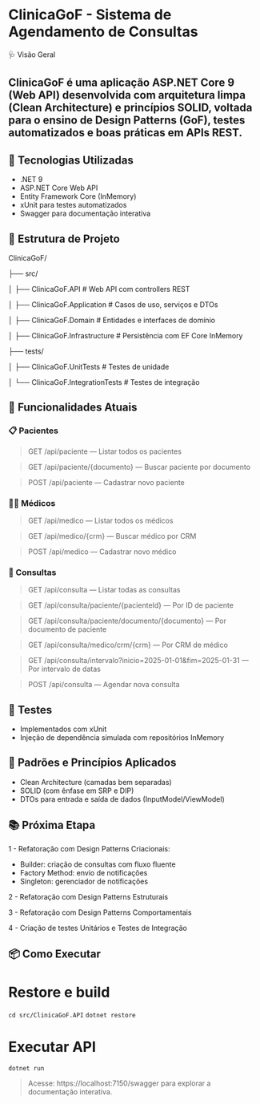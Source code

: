 # ClinicaGoF - Sistema de Agendamento de Consultas

🩺 Visão Geral

## ClinicaGoF é uma aplicação ASP.NET Core 9 (Web API) desenvolvida com arquitetura limpa (Clean Architecture) e princípios SOLID, voltada para o ensino de Design Patterns (GoF), testes automatizados e boas práticas em APIs REST.


## 🚀 Tecnologias Utilizadas

- .NET 9
- ASP.NET Core Web API
- Entity Framework Core (InMemory)
- xUnit para testes automatizados
- Swagger para documentação interativa

## 📂 Estrutura de Projeto

ClinicaGoF/

├── src/

│   ├── ClinicaGoF.API             # Web API com controllers REST

│   ├── ClinicaGoF.Application     # Casos de uso, serviços e DTOs

│   ├── ClinicaGoF.Domain          # Entidades e interfaces de domínio

│   ├── ClinicaGoF.Infrastructure  # Persistência com EF Core InMemory

├── tests/

│   ├── ClinicaGoF.UnitTests       # Testes de unidade

│   └── ClinicaGoF.IntegrationTests # Testes de integração


## 🧠 Funcionalidades Atuais

### 📋 Pacientes

> GET /api/paciente — Listar todos os pacientes

> GET /api/paciente/{documento} — Buscar paciente por documento

> POST /api/paciente — Cadastrar novo paciente

### 👨‍⚕️ Médicos

> GET /api/medico — Listar todos os médicos

> GET /api/medico/{crm} — Buscar médico por CRM

> POST /api/medico — Cadastrar novo médico

### 📆 Consultas

> GET /api/consulta — Listar todas as consultas

> GET /api/consulta/paciente/{pacienteId} — Por ID de paciente

> GET /api/consulta/paciente/documento/{documento} — Por documento de paciente

> GET /api/consulta/medico/crm/{crm} — Por CRM de médico

> GET /api/consulta/intervalo?inicio=2025-01-01&fim=2025-01-31 — Por intervalo de datas

> POST /api/consulta — Agendar nova consulta

## 🧪 Testes

- Implementados com xUnit
- Injeção de dependência simulada com repositórios InMemory

## 🔧 Padrões e Princípios Aplicados

- Clean Architecture (camadas bem separadas)
- SOLID (com ênfase em SRP e DIP)
- DTOs para entrada e saída de dados (InputModel/ViewModel)

## 📚 Próxima Etapa

1 - Refatoração com Design Patterns Criacionais:
 - Builder: criação de consultas com fluxo fluente
 - Factory Method: envio de notificações
 - Singleton: gerenciador de notificações

2 - Refatoração com Design Patterns Estruturais

3 - Refatoração com Design Patterns Comportamentais

4 - Criação de testes Unitários e Testes de Integração

## 📦 Como Executar

# Restore e build
`cd src/ClinicaGoF.API`
`dotnet restore`

# Executar API
`dotnet run`

> Acesse: https://localhost:7150/swagger para explorar a documentação interativa.
